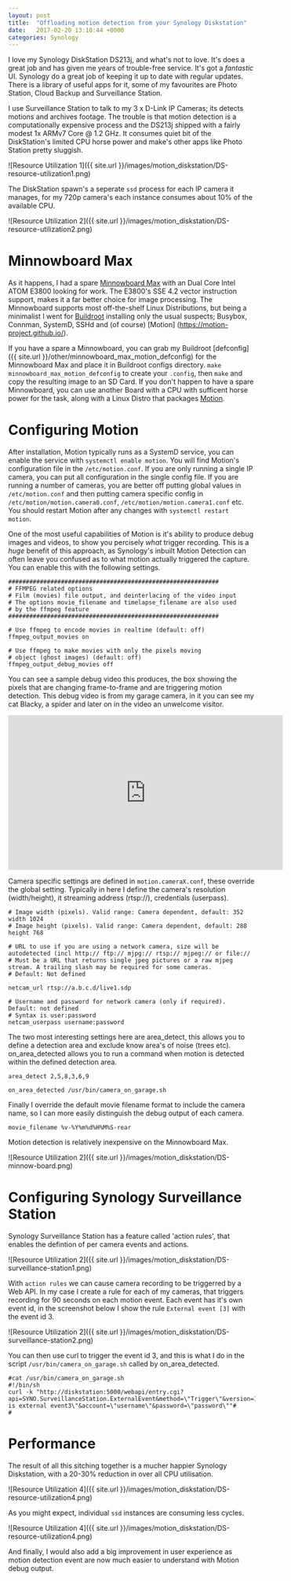 ```yaml
---
layout: post
title:  "Offloading motion detection from your Synology Diskstation"
date:   2017-02-20 13:10:44 +0000
categories: Synology
---
```


I love my Synology DiskStation DS213j, and what's not to love. It's does a great job and has given me years of trouble-free service. It's got a _fantastic_  UI. Synology do a great job of keeping it up to date with regular updates. There is a library of useful apps for it, some of my favourites are Photo Station, Cloud Backup and Surveillance Station. 

I use Surveillance Station to talk to my 3 x D-Link IP Cameras; its detects motions and archives footage. The trouble is that motion detection is a computationally expensive process and the DS213j shipped with a fairly modest 1x ARMv7 Core @ 1.2 GHz. It consumes quiet bit of the DiskStation's limited CPU horse power and make's other apps like Photo Station pretty sluggish. 

![Resource Utilization 1]({{ site.url }}/images/motion_diskstation/DS-resource-utilization1.png)

The DiskStation spawn's a seperate `ssd` process for each IP camera it manages, for my 720p camera's each instance consumes about 10% of the available CPU. 

![Resource Utilization 2]({{ site.url }}/images/motion_diskstation/DS-resource-utilization2.png)

# Minnowboard Max #

As it happens, I had a spare [Minnowboard Max](http://wiki.minnowboard.org/MinnowBoard_MAX) with an Dual Core Intel ATOM E3800 looking for work. The E3800's  SSE 4.2 vector instruction support, makes it a far better choice for image processing. The Minnowboard supports most off-the-shelf Linux Distributions, but being a minimalist I went for [Buildroot](https://buildroot.uclibc.org/) installing only the usual suspects; Busybox, Connman, SystemD, SSHd and (of course) [Motion] (https://motion-project.github.io/). 

If you have a spare a Minnowboard, you can grab my Buildroot [defconfig]({{ site.url }}/other/minnowboard_max_motion_defconfig) for the Minnowboard Max and place it in Buildroot configs directory. `make minnowboard_max_motion_defconfig` to create your `.config`, then `make` and copy the resulting image to an SD Card. If you don't happen to have a spare Minnowboard, you can use another Board with a CPU with sufficent horse power for the task, along with a Linux Distro that packages [Motion](https://github.com/Motion-Project/motion/releases).

# Configuring Motion #

After installation, Motion typically runs as a SystemD service, you can enable the service with `systemctl enable motion`. You will find Motion's configuration file in the `/etc/motion.conf`. If you are only running a single IP camera, you can put all configuration in the single config file. If you are running a number of cameras, you are better off putting global values in `/etc/motion.conf` and then putting camera specific config in `/etc/motion/motion.camera0.conf`, `/etc/motion/motion.camera1.conf` etc. You should restart Motion after any changes with `systemctl restart motion`. 

One of the most useful capabilities of Motion is it's ability to produce debug images and videos, to show you percisely *what* trigger recording. This is a *huge* benefit of this approach, as Synology's inbuilt Motion Detection can often leave you confused as to what motion actually triggered the capture. You can enable this with the following settings.

	############################################################                            
	# FFMPEG related options                                                     
	# Film (movies) file output, and deinterlacing of the video input         
	# The options movie_filename and timelapse_filename are also used                                                                 
	# by the ffmpeg feature                                                                                                    
	############################################################                  
                                                                                    
	# Use ffmpeg to encode movies in realtime (default: off)               
	ffmpeg_output_movies on                                                            
                                                                                    
	# Use ffmpeg to make movies with only the pixels moving                     
	# object (ghost images) (default: off)                                          
	ffmpeg_output_debug_movies off

You can see a sample debug video this produces, the box showing the pixels that are changing frame-to-frame and are triggering motion detection. This debug video is from my garage camera, in it you can see my cat Blacky, a spider and later on in the video an unwelcome visitor. 

<iframe width="560" height="315" src="https://www.youtube.com/embed/mdNXnHY2v50?ecver=1" frameborder="0" allowfullscreen></iframe>

Camera specific settings are defined in `motion.cameraX.conf`, these override the global setting. Typically in here I define the camera's resolution (width/height), it streaming address (rtsp://), credentials (userpass).

	# Image width (pixels). Valid range: Camera dependent, default: 352
	width 1024
	# Image height (pixels). Valid range: Camera dependent, default: 288
	height 768

	# URL to use if you are using a network camera, size will be autodetected (incl http:// ftp:// mjpg:// rtsp:// mjpeg:// or file://
	# Must be a URL that returns single jpeg pictures or a raw mjpeg stream. A trailing slash may be required for some cameras.
	# Default: Not defined

	netcam_url rtsp://a.b.c.d/live1.sdp

	# Username and password for network camera (only if required). Default: not defined
	# Syntax is user:password
	netcam_userpass username:password

The two most interesting settings here are area_detect, this allows you to define a detection area and exclude know area's of noise (trees etc). on_area_detected allows you to run a command when motion is detected within the defined detection area. 

	area_detect 2,5,8,3,6,9

	on_area_detected /usr/bin/camera_on_garage.sh

Finally I override the default movie filename format to include the camera name, so I can more easily distinguish the debug output of each camera.

	movie_filename %v-%Y%m%d%H%M%S-rear

Motion detection is relatively inexpensive on the Minnowboard Max.

![Resource Utilization 2]({{ site.url }}/images/motion_diskstation/DS-minnow-board.png)

# Configuring Synology Surveillance Station #

Synology Surveillance Station has a feature called 'action rules', that enables the defintion of per camera events and actions. 

![Resource Utilization 2]({{ site.url }}/images/motion_diskstation/DS-surveillance-station1.png)

With `action rules` we can cause camera recording to be triggerred by a Web API. In my case I create a rule for each of my cameras, that triggers recording for 90 seconds on each motion event. Each event has it's own event id, in the screenshot below I show the rule `External event [3]` with the event id 3.

![Resource Utilization 2]({{ site.url }}/images/motion_diskstation/DS-surveillance-station2.png)

You can then use curl to trigger the event id 3, and this is what I do in the script `/usr/bin/camera_on_garage.sh` called by on_area_detected.

	#cat /usr/bin/camera_on_garage.sh 
	#!/bin/sh
	curl -k "http://diskstation:5000/webapi/entry.cgi?api=SYNO.SurveillanceStation.ExternalEvent&method=\"Trigger\"&version=1&eventId=3&eventName=\"This is external event3\"&account=\"username\"&password=\"password\""# 
	#

# Performance #

The result of all this sitching together is a mucher happier Synology Diskstation, with a 20-30% reduction in over all CPU utilisation. 

![Resource Utilization 4]({{ site.url }}/images/motion_diskstation/DS-resource-utilization4.png)

As you might expect, individual `ssd` instances are consuming less cycles.

![Resource Utilization 4]({{ site.url }}/images/motion_diskstation/DS-resource-utilization4.png)

And finally, I would also add a big improvement in user experience as motion detection event are now much easier to understand with Motion debug output. 
